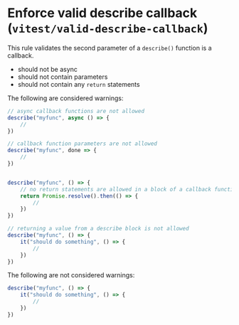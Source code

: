 # Enforce valid describe callback (`vitest/valid-describe-callback`)

<!-- end auto-generated rule header -->


This rule validates the second parameter of a `describe()` function is a callback. 

- should not be async 
- should not contain parameters 
- should not contain  any `return` statements

The following are considered warnings:

```js
// async callback functions are not allowed
describe("myfunc", async () => {
	// 
})

// callback function parameters are not allowed
describe("myfunc", done => {
	// 
})


describe("myfunc", () => {
	// no return statements are allowed in a block of a callback function
	return Promise.resolve().then(() => {
		// 
	})
})

// returning a value from a describe block is not allowed 
describe("myfunc", () => {
	it("should do something", () => {
		// 
	})
})
```

The following are not considered warnings:

```js
describe("myfunc", () => {
	it("should do something", () => {
		// 
	})
})
```